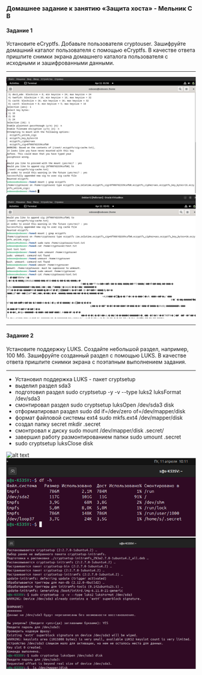 ### Домашнее задание к занятию «Защита хоста» - Мельник С В

#### Задание 1

Установите eCryptfs.
Добавьте пользователя cryptouser.
Зашифруйте домашний каталог пользователя с помощью eCryptfs.
В качестве ответа пришлите снимки экрана домашнего каталога пользователя с исходными и зашифрованными данными.

---

![alt text](https://github.com/DeluxWebSite/homework/blob/main/Снимок-экрана-от-2025-04-11-08-56-54.png)
![alt text](https://github.com/DeluxWebSite/homework/blob/main/Снимок-экрана-от-2025-04-11-09-01-52.png)

---

#### Задание 2

Установите поддержку LUKS.
Создайте небольшой раздел, например, 100 Мб.
Зашифруйте созданный раздел с помощью LUKS.
В качестве ответа пришлите снимки экрана с поэтапным выполнением задания.

---

- Установил поддержка LUKS - пакет cryptsetup
- выделил раздел sda3
- подготовил раздел sudo cryptsetup -y -v --type luks2 luksFormat /dev/sdа3
- смонтировал раздел sudo cryptsetup luksOpen /dev/sdа3 disk
- отформатировал раздел sudo dd if=/dev/zero of=/dev/mapper/disk
- формат файловой системы ext4 sudo mkfs.ext4 /dev/mapper/disk
- создал папку secret mkdir .secret
- смонтровал к диску sudo mount /dev/mapper/disk .secret/
- завершил работу размонтированием папки sudo umount .secret
- sudo cryptsetup luksClose disk

![alt text](https://github.com/DeluxWebSite/homework/blob/Снимок-экрана-от-2025-04-11-10-09-11.png)
![alt text](https://github.com/DeluxWebSite/homework/blob/main/Снимок-экрана-от-2025-04-11-10-11-03.png)
![alt text](https://github.com/DeluxWebSite/homework/blob/main/Снимок-экрана-от-2025-04-11-10-10-13.png)
